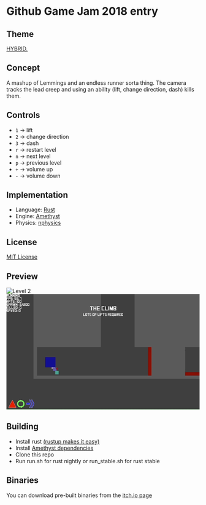 # Github Game Jam 2018 entry

## Theme
[HYBRID.](https://itch.io/jam/game-off-2018)

## Concept
A mashup of Lemmings and an endless runner sorta thing. The camera tracks the lead creep and using an ability (lift, change direction, dash) kills them.

## Controls
  - ``1`` -> lift
  - ``2`` -> change direction
  - ``3`` -> dash
  - ``r`` -> restart level
  - ``n`` -> next level
  - ``p`` -> previous level
  - ``+`` -> volume up
  - ``-`` -> volume down

## Implementation
  - Language: [Rust](https://www.rust-lang.org/)
  - Engine: [Amethyst](https://www.amethyst.rs/)
  - Physics: [nphysics](https://www.nphysics.org/)

## License
[MIT License](LICENSE-MIT)

## Preview
![Level 2](screenshots/level_2.gif "level 2")
![Loads of creeps](screenshots/loads_of_creeps.gif "Loads of creeps")

## Building
  - Install rust [(rustup makes it easy)](https://rustup.rs/)
  - Install [Amethyst dependencies](https://github.com/amethyst/amethyst#dependencies)
  - Clone this repo
  - Run run.sh for rust nightly or run_stable.sh for rust stable

## Binaries
You can download pre-built binaries from the [itch.io page](https://cs2dsb.itch.io/lemrunner)